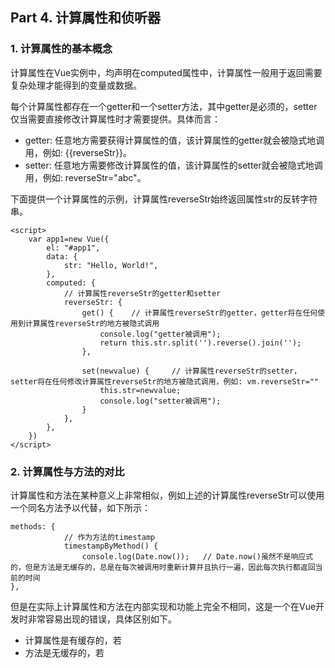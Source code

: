 ## Part 4. 计算属性和侦听器

### 1. 计算属性的基本概念
计算属性在Vue实例中，均声明在computed属性中，计算属性一般用于返回需要复杂处理才能得到的变量或数据。

每个计算属性都存在一个getter和一个setter方法，其中getter是必须的，setter仅当需要直接修改计算属性时才需要提供。具体而言：
+ getter: 任意地方需要获得计算属性的值，该计算属性的getter就会被隐式地调用，例如: {{reverseStr}}。
+ setter: 任意地方需要修改计算属性的值，该计算属性的setter就会被隐式地调用，例如: reverseStr="abc"。

下面提供一个计算属性的示例，计算属性reverseStr始终返回属性str的反转字符串。

```
<script>
    var app1=new Vue({
        el: "#app1",
        data: {
            str: "Hello, World!",
        },
        computed: {
            // 计算属性reverseStr的getter和setter
            reverseStr: {
                get() {    // 计算属性reverseStr的getter，getter将在任何使用到计算属性reverseStr的地方被隐式调用
                    console.log("getter被调用");
                    return this.str.split('').reverse().join('');
                },

                set(newvalue) {     // 计算属性reverseStr的setter，setter将在任何修改计算属性reverseStr的地方被隐式调用，例如: vm.reverseStr=""
                    this.str=newvalue;
                    console.log("setter被调用");
                }
            },
        },
    })
</script>
```

### 2. 计算属性与方法的对比
计算属性和方法在某种意义上非常相似，例如上述的计算属性reverseStr可以使用一个同名方法予以代替，如下所示：
```
methods: {
            // 作为方法的timestamp
            timestampByMethod() {
                console.log(Date.now());   // Date.now()虽然不是响应式的，但是方法是无缓存的，总是在每次被调用时重新计算并且执行一遍，因此每次执行都返回当前的时间 
},
```

但是在实际上计算属性和方法在内部实现和功能上完全不相同，这是一个在Vue开发时非常容易出现的错误，具体区别如下。
+ 计算属性是有缓存的，若
+ 方法是无缓存的，若
